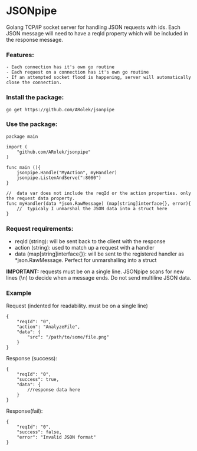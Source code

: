# JSONpipe

Golang TCP/IP socket server for handling JSON requests with ids. Each JSON message will need to have a reqId property which will be included in the response message.

### Features:

	- Each connection has it's own go routine
	- Each request on a connection has it's own go routine
	- If an attempted socket flood is happening, server will automatically close the connection.

### Install the package:

```
go get https://github.com/ARolek/jsonpipe
```

### Use the package:

```
package main

import (
	"github.com/ARolek/jsonpipe"
)

func main (){
	jsonpipe.Handle("MyAction", myHandler)
	jsonpipe.ListenAndServe(":8080")
}

//	data var does not include the reqId or the action properties. only the request data property.
func myHandler(data *json.RawMessage) (map[string]interface{}, error){
	//	typicaly I unmarshal the JSON data into a struct here
}
```
### Request requirements:

- reqId (string): will be sent back to the client with the response
- action (string): used to match up a request with a handler
- data (map[string]interface{}): will be sent to the registered handler as *json.RawMessage. Perfect for unmarshalling into a struct 

**IMPORTANT:** requests must be on a single line. JSONpipe scans for new lines (\n) to decide when a message ends. Do not send multiline JSON data.


### Example 

Request (indented for readability. must be on a single line)

```
{
	"reqId": "0",
	"action": "AnalyzeFile", 
	"data": {
		"src": "/path/to/some/file.png"
	}
}
```

Response (success):

```
{
	"reqId": "0",
	"success": true,
	"data": {
		//response data here
	}
}
```

Response(fail):

```
{
	"reqId": "0",
	"success": false,
	"error": "Invalid JSON format"
}
```